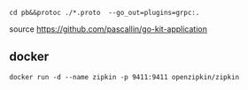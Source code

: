 

```shell
cd pb&&protoc ./*.proto  --go_out=plugins=grpc:.
```

source
https://github.com/pascallin/go-kit-application

## docker 
```shell
docker run -d --name zipkin -p 9411:9411 openzipkin/zipkin
```